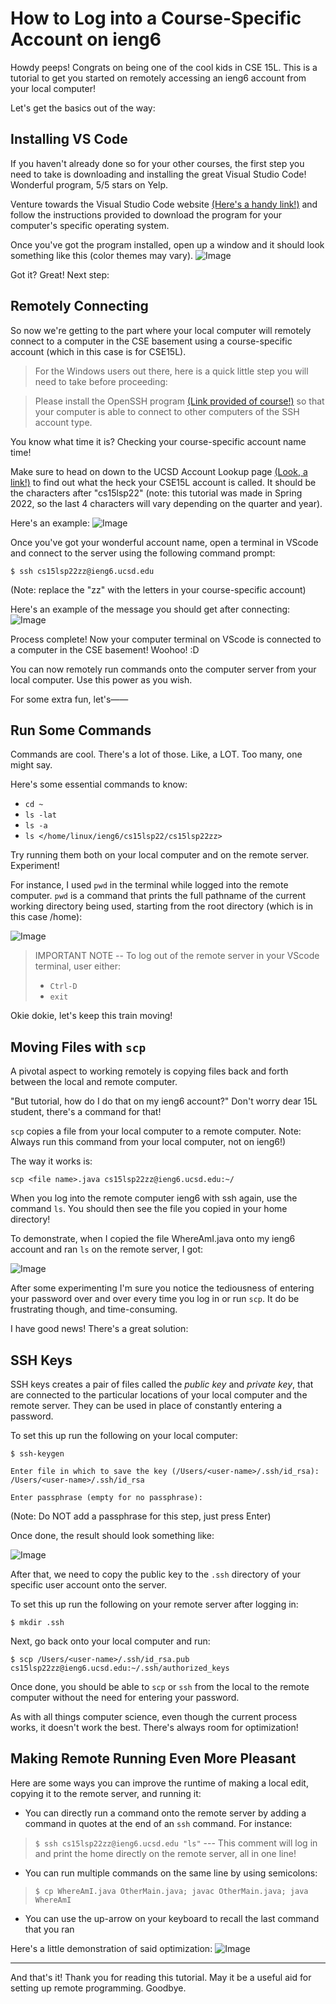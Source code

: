 # How to Log into a Course-Specific Account on ieng6
Howdy peeps! Congrats on being one of the cool kids in CSE 15L. This is a tutorial to get you started on remotely accessing an ieng6 account from your local computer! 

Let's get the basics out of the way:
## Installing VS Code
If you haven't already done so for your other courses, the first step you need to take is downloading and installing the great Visual Studio Code! Wonderful program, 5/5 stars on Yelp. 

Venture towards the Visual Studio Code website [(Here's a handy link!)](https://code.visualstudio.com/) and follow the instructions provided to download the program for your computer's specific operating system. 

Once you've got the program installed, open up a window and it should look something like this (color themes may vary).
![Image](https://user-images.githubusercontent.com/86495731/162649330-da1a589a-2b03-414d-afec-6e5d2de7fbf3.png)

Got it? Great! Next step: 
## Remotely Connecting
So now we're getting to the part where your local computer will remotely connect to a computer in the CSE basement using a course-specific account (which in this case is for CSE15L). 

> For the Windows users out there, here is a quick little step you will need to take before proceeding:

> Please install the OpenSSH program [(Link provided of course!)](https://docs.microsoft.com/en-us/windows-server/administration/openssh/openssh_install_firstuse) so that your computer is able to connect to other computers of the SSH account type.

You know what time it is? Checking your course-specific account name time! 

Make sure to head on down to the UCSD Account Lookup page [(Look, a link!)](https://sdacs.ucsd.edu/~icc/index.php) to find out what the heck your CSE15L account is called. It should be the characters after "cs15lsp22" (note: this tutorial was made in Spring 2022, so the last 4 characters will vary depending on the quarter and year).

Here's an example:
![Image](https://user-images.githubusercontent.com/86495731/162650598-3359fa9d-0713-45c1-a08b-8a66d59a7ca5.png)

Once you've got your wonderful account name, open a terminal in VScode and connect to the server using the following command prompt:

```
$ ssh cs15lsp22zz@ieng6.ucsd.edu
```
(Note: replace the "zz" with the letters in your course-specific account)

Here's an example of the message you should get after connecting:
![Image](https://user-images.githubusercontent.com/86495731/162651212-458a8c50-67cb-4b5c-82aa-e4c54bf1e417.png)

Process complete! Now your computer terminal on VScode is connected to a computer in the CSE basement! Woohoo! :D

You can now remotely run commands onto the computer server from your local computer. Use this power as you wish.

For some extra fun, let's——

## Run Some Commands
Commands are cool. There's a lot of those. Like, a LOT. Too many, one might say.

Here's some essential commands to know:
* `cd ~`
* `ls -lat`
* `ls -a`
* `ls </home/linux/ieng6/cs15lsp22/cs15lsp22zz>`

Try running them both on your local computer and on the remote server. Experiment!

For instance, I used `pwd` in the terminal while logged into the remote computer. `pwd` is a command that prints the full pathname of the current working directory being used, starting from the root directory (which is in this case /home):

![Image](https://user-images.githubusercontent.com/86495731/162652133-73545f7c-8a0c-435c-9ae8-5f4e0f65a45f.png)

> IMPORTANT NOTE -- To log out of the remote server in your VScode terminal, user either:
> * `Ctrl-D`
> * `exit`

Okie dokie, let's keep this train moving!

## Moving Files with `scp`
A pivotal aspect to working remotely is copying files back and forth between the local and remote computer. 

"But tutorial, how do I do that on my ieng6 account?" Don't worry dear 15L student, there's a command for that!

`scp` copies a file from your local computer to a remote computer. Note: Always run this command from your local computer, not on ieng6!)

The way it works is:

`scp <file name>.java cs15lsp22zz@ieng6.ucsd.edu:~/`

When you log into the remote computer ieng6 with ssh again, use the command `ls`. You should then see the file you copied in your home directory! 

To demonstrate, when I copied the file WhereAmI.java onto my ieng6 account and ran `ls` on the remote server, I got:

![Image](https://user-images.githubusercontent.com/86495731/162653935-68230e49-4b28-4c4f-9fad-6ce7be49cc0d.png)

After some experimenting I'm sure you notice the tediousness of entering your password over and over every time you log in or run `scp`. It do be frustrating though, and time-consuming. 

I have good news! There's a great solution:

## SSH Keys
SSH keys creates a pair of files called the *public key* and *private key*, that are connected to the particular locations of your local computer and the remote server. They can be used in place of constantly entering a password.

To set this up run the following on your local computer:

`$ ssh-keygen`

`Enter file in which to save the key
(/Users/<user-name>/.ssh/id_rsa): /Users/<user-name>/.ssh/id_rsa`

`Enter passphrase (empty for no passphrase):`

(Note: Do NOT add a passphrase for this step, just press Enter)

Once done, the result should look something like:

![Image](https://user-images.githubusercontent.com/86495731/162657793-76d7c65a-0616-4670-920c-e52d429cf725.png)

After that, we need to copy the public key to the `.ssh` directory of your specific user account onto the server.

To set this up run the following on your remote server after logging in:

`$ mkdir .ssh`

Next, go back onto your local computer and run:

`$ scp /Users/<user-name>/.ssh/id_rsa.pub
cs15lsp22zz@ieng6.ucsd.edu:~/.ssh/authorized_keys`

Once done, you should be able to `scp` or `ssh` from the local to the remote computer without the need for entering your password.

As with all things computer science, even though the current process works, it doesn't work the best. There's always room for optimization!

## Making Remote Running Even More Pleasant
Here are some ways you can improve the runtime of making a local edit, copying it to the remote server, and running it:

* You can directly run a command onto the remote server by adding a command in quotes at the end of an `ssh` command. For instance:

> `$ ssh cs15lsp22zz@ieng6.ucsd.edu "ls"` ---
> This comment will log in and print the home directly on the remote server, all in one line!

* You can run multiple commands on the same line by using semicolons:

> `$ cp WhereAmI.java OtherMain.java; javac OtherMain.java;
java WhereAmI`

* You can use the up-arrow on your keyboard to recall the last command that you ran

Here's a little demonstration of said optimization:
![Image](https://user-images.githubusercontent.com/86495731/162663599-5d2fb5c2-6dd1-4905-ae6e-d421381dbed6.png)

---

And that's it! Thank you for reading this tutorial. May it be a useful aid for setting up remote programming. Goodbye.
